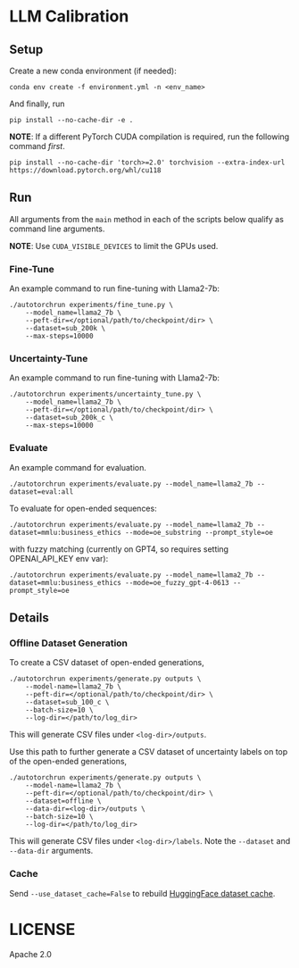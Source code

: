 # LLM Calibration

## Setup

Create a new conda environment (if needed):
```
conda env create -f environment.yml -n <env_name>
```

And finally, run
```
pip install --no-cache-dir -e .
```

**NOTE**: If a different PyTorch CUDA compilation is required, run the following command *first*.
```shell
pip install --no-cache-dir 'torch>=2.0' torchvision --extra-index-url https://download.pytorch.org/whl/cu118
```

## Run

All arguments from the `main` method in each of the scripts below
qualify as command line arguments.

**NOTE**: Use `CUDA_VISIBLE_DEVICES` to limit the GPUs used.

### Fine-Tune

An example command to run fine-tuning with Llama2-7b:
```shell
./autotorchrun experiments/fine_tune.py \
    --model_name=llama2_7b \
    --peft-dir=</optional/path/to/checkpoint/dir> \
    --dataset=sub_200k \
    --max-steps=10000
```

### Uncertainty-Tune

An example command to run fine-tuning with Llama2-7b:
```shell
./autotorchrun experiments/uncertainty_tune.py \
    --model_name=llama2_7b \
    --peft-dir=</optional/path/to/checkpoint/dir> \
    --dataset=sub_200k_c \
    --max-steps=10000
```

### Evaluate

An example command for evaluation.

```shell
./autotorchrun experiments/evaluate.py --model_name=llama2_7b --dataset=eval:all
```

To evaluate for open-ended sequences:

```shell
./autotorchrun experiments/evaluate.py --model_name=llama2_7b --dataset=mmlu:business_ethics --mode=oe_substring --prompt_style=oe
```

with fuzzy matching (currently on GPT4, so requires setting OPENAI_API_KEY env var):

```shell
./autotorchrun experiments/evaluate.py --model_name=llama2_7b --dataset=mmlu:business_ethics --mode=oe_fuzzy_gpt-4-0613 --prompt_style=oe
```

## Details

### Offline Dataset Generation

To create a CSV dataset of open-ended generations,
```shell
./autotorchrun experiments/generate.py outputs \
    --model-name=llama2_7b \
    --peft-dir=</optional/path/to/checkpoint/dir> \
    --dataset=sub_100_c \
    --batch-size=10 \
    --log-dir=</path/to/log_dir>
```

This will generate CSV files under `<log-dir>/outputs`.

Use this path to further generate a CSV dataset of uncertainty labels on top of the open-ended generations, 
```shell
./autotorchrun experiments/generate.py outputs \
    --model-name=llama2_7b \
    --peft-dir=</optional/path/to/checkpoint/dir> \
    --dataset=offline \
    --data-dir=<log-dir>/outputs \
    --batch-size=10 \
    --log-dir=</path/to/log_dir>
```

This will generate CSV files under `<log-dir>/labels`. Note the `--dataset` and `--data-dir` arguments.

### Cache

Send `--use_dataset_cache=False` to rebuild [HuggingFace dataset cache](https://huggingface.co/docs/datasets/v2.14.4/en/cache#cache-files).

# LICENSE

Apache 2.0